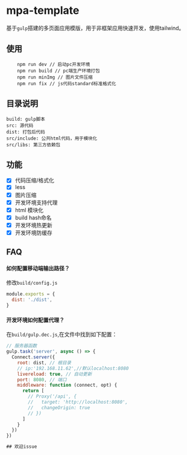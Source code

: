 # mpa-template
基于`gulp`搭建的多页面应用模版，用于非框架应用快速开发，使用tailwind。

## 使用
```
    npm run dev // 启动pc开发环境
    npm run build // pc端生产环境打包
    npm run minImg // 图片文件压缩
    npm run fix // js代码standard标准格式化
```
## 目录说明
```
build: gulp脚本
src: 源代码
dist: 打包后代码
src/include: 公共html代码，用于模块化
src/libs: 第三方依赖包
```
## 功能
- [x] 代码压缩/格式化
- [x] less
- [x] 图片压缩
- [x] 开发环境支持代理
- [x] html 模块化
- [x] build hash命名
- [x] 开发环境热更新
- [x] 开发环境防缓存

## FAQ

#### 如何配置移动端输出路径？
修改`build/config.js`
```js
module.exports = {
  dist: './dist',
}

```
#### 开发环境如何配置代理？
在`build/gulp.dec.js`,在文件中找到如下配置：
```js
// 服务器函数
gulp.task('server', async () => {
  Connect.server({
    root: dist, // 根目录
    // ip:'192.168.11.62',//默认localhost:8080
    livereload: true, // 自动更新
    port: 8080, // 端口
    middleware: function (connect, opt) {
      return [
        // Proxy('/api', {
        //   target: 'http://localhost:8080',
        //   changeOrigin: true
        // })
      ]
    }
  })
})

## 欢迎issue